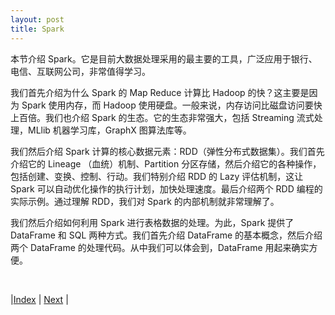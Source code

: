 ```yaml
---
layout: post
title: Spark
---
```


本节介绍 Spark。它是目前大数据处理采用的最主要的工具，广泛应用于银行、电信、互联网公司，非常值得学习。

我们首先介绍为什么 Spark 的 Map Reduce 计算比 Hadoop 的快？这主要是因为 Spark 使用内存，而 Hadoop 使用硬盘。一般来说，内存访问比磁盘访问要快上百倍。我们也介绍 Spark 的生态。它的生态非常强大，包括 Streaming 流式处理，MLlib 机器学习库，GraphX 图算法库等。

我们然后介绍 Spark 计算的核心数据元素：RDD（弹性分布式数据集）。我们首先介绍它的 Lineage （血统）机制、Partition 分区存储，然后介绍它的各种操作，包括创建、变换、控制、行动。我们特别介绍 RDD 的 Lazy 评估机制，这让 Spark 可以自动优化操作的执行计划，加快处理速度。最后介绍两个 RDD 编程的实际示例。通过理解 RDD，我们对 Spark 的内部机制就非常理解了。

我们然后介绍如何利用 Spark 进行表格数据的处理。为此，Spark 提供了DataFrame 和 SQL 两种方式。我们首先介绍 DataFrame 的基本概念，然后介绍两个 DataFrame 的处理代码。从中我们可以体会到，DataFrame 用起来确实方便。

<br/>

|[Index](../) | [Next](1-intro) |
